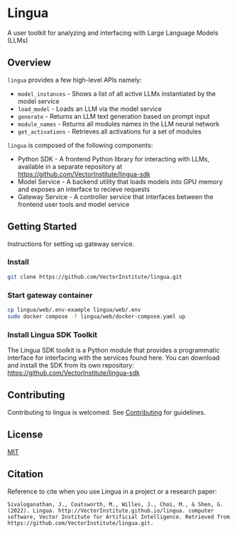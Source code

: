 # Lingua
A user toolkit for analyzing and interfacing with Large Language Models (LLMs)

<!--
[![PyPI]()]()
[![code checks]()]()
[![integration tests]()]()
[![docs]()]()
[![codecov]()
[![license]()]()
-->

## Overview

``lingua`` provides a few high-level APIs namely:

* `model_instances` - Shows a list of all active LLMs instantiated by the model service
* `load_model` - Loads an LLM via the model service
* `generate` - Returns an LLM text generation based on prompt input
* `module_names` - Returns all modules names in the LLM neural network
* `get_activations` - Retrieves all activations for a set of modules

``lingua`` is composed of the following components:

* Python SDK - A frontend Python library for interacting with LLMs, available in a separate repository at https://github.com/VectorInstitute/lingua-sdk
* Model Service - A backend utility that loads models into GPU memory and exposes an interface to recieve requests
* Gateway Service - A controller service that interfaces between the frontend user tools and model service


## Getting Started
Instructions for setting up gateway service.

### Install
```bash
git clone https://github.com/VectorInstitute/lingua.git
```

### Start gateway container
```bash
cp lingua/web/.env-example lingua/web/.env
sudo docker compose -f lingua/web/docker-compose.yaml up
```

### Install Lingua SDK Toolkit
The Lingua SDK toolkit is a Python module that provides a programmatic
interface for interfacing with the services found here. You can download and
install the SDK from its own repository:
https://github.com/VectorInstitute/lingua-sdk


## Contributing
Contributing to lingua is welcomed. See [Contributing](https://github.com/VectorInstitute/lingua/blob/main/doc/CONTRIBUTING.md) for
guidelines.


## License
[MIT](LICENSE)


## Citation
Reference to cite when you use Lingua in a project or a research paper:
```
Sivaloganathan, J., Coatsworth, M., Willes, J., Choi, M., & Shen, G. (2022). Lingua. http://VectorInstitute.github.io/lingua. computer software, Vector Institute for Artificial Intelligence. Retrieved from https://github.com/VectorInstitute/lingua.git.
```
